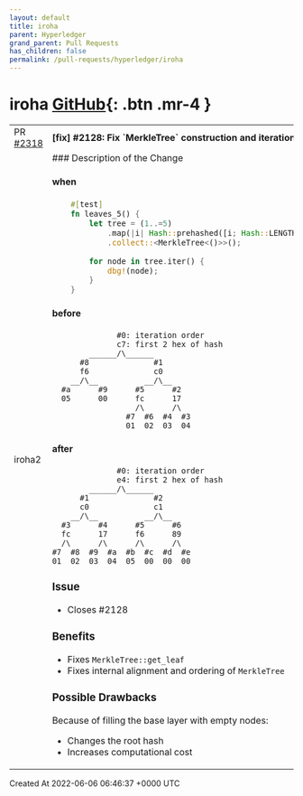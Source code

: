 ```yaml
---
layout: default
title: iroha
parent: Hyperledger
grand_parent: Pull Requests
has_children: false
permalink: /pull-requests/hyperledger/iroha
---
```


# iroha <span class="fs-3 right-align">[GitHub](https://github.com/hyperledger/iroha){: .btn .mr-4 }</span>


<div>
    <table>
        <tr>
            <td>
                PR <a href="https://github.com/hyperledger/iroha/pull/2318" class=".btn">#2318</a>
            </td>
            <td>
                <b>
                    [fix] #2128: Fix `MerkleTree` construction and iteration
                </b>
            </td>
        </tr>
        <tr>
            <td>
                <span class="chip">iroha2</span>
            </td>
            <td>
                ### Description of the Change

#### when
```rust
    #[test]
    fn leaves_5() {
        let tree = (1..=5)
            .map(|i| Hash::prehashed([i; Hash::LENGTH]).typed())
            .collect::<MerkleTree<()>>();

        for node in tree.iter() {
            dbg!(node);
        }
    }
```

#### before
```
              #0: iteration order
              c7: first 2 hex of hash
        ______/\______
      #8              #1
      f6              c0
    __/\__          __/\__
  #a      #9      #5      #2
  05      00      fc      17
                  /\      /\
                #7  #6  #4  #3
                01  02  03  04
```

#### after
```
              #0: iteration order
              e4: first 2 hex of hash
        ______/\______
      #1              #2
      c0              c1
    __/\__          __/\__
  #3      #4      #5      #6
  fc      17      f6      89
  /\      /\      /\      /\
#7  #8  #9  #a  #b  #c  #d  #e
01  02  03  04  05  00  00  00
```

### Issue
- Closes #2128

### Benefits
- Fixes `MerkleTree::get_leaf`
- Fixes internal alignment and ordering of `MerkleTree`

### Possible Drawbacks
Because of filling the base layer with empty nodes:
- Changes the root hash
- Increases computational cost
            </td>
        </tr>
    </table>
    <div class="right-align">
        Created At 2022-06-06 06:46:37 +0000 UTC
    </div>
</div>

